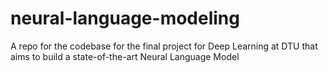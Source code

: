 # neural-language-modeling
A repo for the codebase for the final project for Deep Learning at DTU that aims to build a state-of-the-art Neural Language Model

